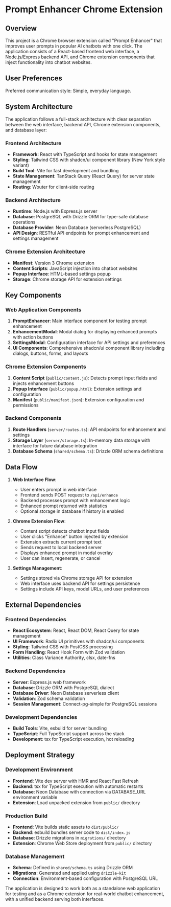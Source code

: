 # Prompt Enhancer Chrome Extension

## Overview

This project is a Chrome browser extension called "Prompt Enhancer" that improves user prompts in popular AI chatbots with one click. The application consists of a React-based frontend web interface, a Node.js/Express backend API, and Chrome extension components that inject functionality into chatbot websites.

## User Preferences

Preferred communication style: Simple, everyday language.

## System Architecture

The application follows a full-stack architecture with clear separation between the web interface, backend API, Chrome extension components, and database layer:

### Frontend Architecture
- **Framework**: React with TypeScript and hooks for state management
- **Styling**: Tailwind CSS with shadcn/ui component library (New York style variant)
- **Build Tool**: Vite for fast development and bundling
- **State Management**: TanStack Query (React Query) for server state management
- **Routing**: Wouter for client-side routing

### Backend Architecture
- **Runtime**: Node.js with Express.js server
- **Database**: PostgreSQL with Drizzle ORM for type-safe database operations
- **Database Provider**: Neon Database (serverless PostgreSQL)
- **API Design**: RESTful API endpoints for prompt enhancement and settings management

### Chrome Extension Architecture
- **Manifest**: Version 3 Chrome extension
- **Content Scripts**: JavaScript injection into chatbot websites
- **Popup Interface**: HTML-based settings popup
- **Storage**: Chrome storage API for extension settings

## Key Components

### Web Application Components
1. **PromptEnhancer**: Main interface component for testing prompt enhancement
2. **EnhancementModal**: Modal dialog for displaying enhanced prompts with action buttons
3. **SettingsModal**: Configuration interface for API settings and preferences
4. **UI Components**: Comprehensive shadcn/ui component library including dialogs, buttons, forms, and layouts

### Chrome Extension Components
1. **Content Script** (`public/content.js`): Detects prompt input fields and injects enhancement buttons
2. **Popup Interface** (`public/popup.html`): Extension settings and configuration
3. **Manifest** (`public/manifest.json`): Extension configuration and permissions

### Backend Components
1. **Route Handlers** (`server/routes.ts`): API endpoints for enhancement and settings
2. **Storage Layer** (`server/storage.ts`): In-memory data storage with interface for future database integration
3. **Database Schema** (`shared/schema.ts`): Drizzle ORM schema definitions

## Data Flow

1. **Web Interface Flow**:
   - User enters prompt in web interface
   - Frontend sends POST request to `/api/enhance`
   - Backend processes prompt with enhancement logic
   - Enhanced prompt returned with statistics
   - Optional storage in database if history is enabled

2. **Chrome Extension Flow**:
   - Content script detects chatbot input fields
   - User clicks "Enhance" button injected by extension
   - Extension extracts current prompt text
   - Sends request to local backend server
   - Displays enhanced prompt in modal overlay
   - User can insert, regenerate, or cancel

3. **Settings Management**:
   - Settings stored via Chrome storage API for extension
   - Web interface uses backend API for settings persistence
   - Settings include API keys, model URLs, and user preferences

## External Dependencies

### Frontend Dependencies
- **React Ecosystem**: React, React DOM, React Query for state management
- **UI Framework**: Radix UI primitives with shadcn/ui components
- **Styling**: Tailwind CSS with PostCSS processing
- **Form Handling**: React Hook Form with Zod validation
- **Utilities**: Class Variance Authority, clsx, date-fns

### Backend Dependencies
- **Server**: Express.js web framework
- **Database**: Drizzle ORM with PostgreSQL dialect
- **Database Driver**: Neon Database serverless client
- **Validation**: Zod schema validation
- **Session Management**: Connect-pg-simple for PostgreSQL sessions

### Development Dependencies
- **Build Tools**: Vite, esbuild for server bundling
- **TypeScript**: Full TypeScript support across the stack
- **Development**: tsx for TypeScript execution, hot reloading

## Deployment Strategy

### Development Environment
- **Frontend**: Vite dev server with HMR and React Fast Refresh
- **Backend**: tsx for TypeScript execution with automatic restarts
- **Database**: Neon Database with connection via DATABASE_URL environment variable
- **Extension**: Load unpacked extension from `public/` directory

### Production Build
- **Frontend**: Vite builds static assets to `dist/public/`
- **Backend**: esbuild bundles server code to `dist/index.js`
- **Database**: Drizzle migrations in `migrations/` directory
- **Extension**: Chrome Web Store deployment from `public/` directory

### Database Management
- **Schema**: Defined in `shared/schema.ts` using Drizzle ORM
- **Migrations**: Generated and applied using `drizzle-kit`
- **Connection**: Environment-based configuration with PostgreSQL URL

The application is designed to work both as a standalone web application for testing and as a Chrome extension for real-world chatbot enhancement, with a unified backend serving both interfaces.